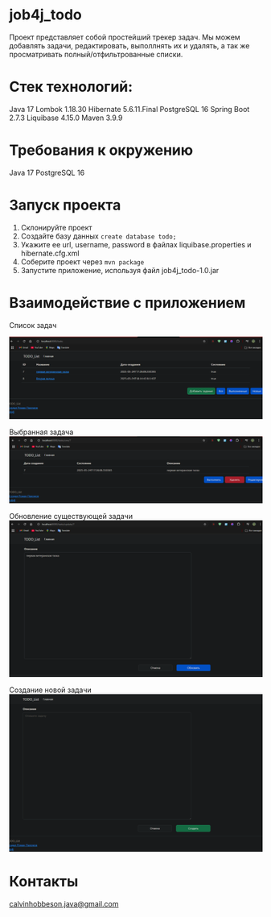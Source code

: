 # job4j_todo

Проект представляет собой простейший трекер задач.
Мы можем добавлять задачи, редактировать, выполлнять их и удалять, а так же просматривать полный/отфильтрованные списки.

# Стек технологий:
Java 17
Lombok 1.18.30
Hibernate 5.6.11.Final
PostgreSQL 16
Spring Boot 2.7.3
Liquibase 4.15.0
Maven 3.9.9

# Требования к окружению
Java 17
PostgreSQL 16

# Запуск проекта

1. Склонируйте проект
2. Создайте базу данных ```create database todo;```
3. Укажите ее url, username, password в файлах liquibase.properties и hibernate.cfg.xml
4. Соберите проект через ```mvn package```
5. Запустите приложение, используя файл job4j_todo-1.0.jar

# Взаимодействие с приложением
Список задач

![Список задач](img/index.png)

Выбранная задача
![Выбранная задача](img/one.png)

Обновление существующей задачи
![Обновление существующей задачи](img/update.png)

Создание новой задачи
![Создание новой задачи](img/create.png)

# Контакты

calvinhobbeson.java@gmail.com